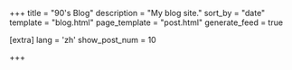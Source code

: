 +++
title = "90's Blog"
description = "My blog site."
sort_by = "date"
template = "blog.html"
page_template = "post.html"
generate_feed = true

[extra]
lang = 'zh'
show_post_num = 10

+++

